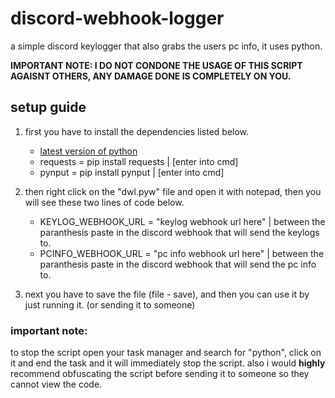 # discord-webhook-logger
a simple discord keylogger that also grabs the users pc info, it uses python.

**IMPORTANT NOTE: I DO NOT CONDONE THE USAGE OF THIS SCRIPT AGAISNT OTHERS, ANY DAMAGE DONE IS COMPLETELY ON YOU.**

## setup guide
1. first you have to install the dependencies listed below.
   - [latest version of python](https://www.python.org/downloads/)
   - requests = pip install requests | [enter into cmd]
   - pynput = pip install pynput | [enter into cmd]

2. then right click on the "dwl.pyw" file and open it with notepad, then you will see these two lines of code below.
   - KEYLOG_WEBHOOK_URL = "keylog webhook url here" | between the paranthesis paste in the discord webhook that will send the keylogs to.
   - PCINFO_WEBHOOK_URL = "pc info webhook url here" | between the paranthesis paste in the discord webhook that will send the pc info to.
  
3. next you have to save the file (file - save), and then you can use it by just running it. (or sending it to someone)

### important note:
to stop the script open your task manager and search for "python", click on it and end the task and it will immediately stop the script. also i would **highly** recommend obfuscating the script before sending it to someone so they cannot view the code.
